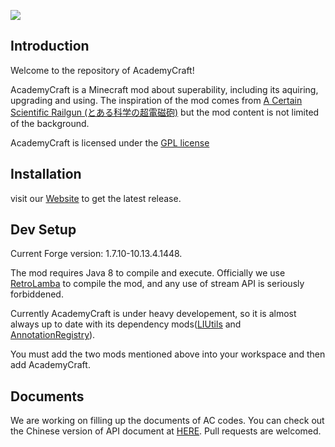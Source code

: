 ![](https://raw.githubusercontent.com/LambdaInnovation/AcademyCraft/master/blob/logo_resized.png)  

## Introduction

Welcome to the repository of AcademyCraft!

AcademyCraft is a Minecraft mod about superability, including its aquiring, upgrading and using. The inspiration of the mod comes from [A Certain Scientific Railgun (とある科学の超電磁砲)](https://en.wikipedia.org/wiki/A_Certain_Scientific_Railgun) but the mod content is not limited of the background.

AcademyCraft is licensed under the [GPL license](http://www.gnu.org/licenses/gpl.html "gpl license")


## Installation

visit our [Website](http://ac.li-dev.cn/) to get the latest release.


## Dev Setup

Current Forge version: 1.7.10-10.13.4.1448.

The mod requires Java 8 to compile and execute. Officially we use [RetroLamba](https://github.com/orfjackal/retrolambda) to compile the mod, and any use of stream API is seriously forbiddened.

Currently AcademyCraft is under heavy developement, so it is almost always up to date with its dependency mods([LIUtils][liu] and [AnnotationRegistry][ar]).

You must add the two mods mentioned above into your workspace and then add AcademyCraft.

## Documents
We are working on filling up the documents of AC codes. You can check out the Chinese version of API document at [HERE](https://github.com/LambdaInnovation/AcademyCraft/tree/master/docs_cn "Chinese Documents"). Pull requests are welcomed.

[liu]: https://github.com/LambdaInnovation/LIUtils
[ar]: https://github.com/LambdaInnovation/AnnotationRegistry
